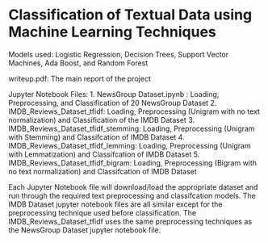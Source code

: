 # Classification of Textual Data using Machine Learning Techniques

Models used: Logistic Regression, Decision Trees, Support Vector Machines, Ada Boost, and Random Forest

writeup.pdf: The main report of the project

Jupyter Notebook Files:
    1. NewsGroup Dataset.ipynb : Loading, Preprocessing, and Classification of 20 NewsGroup Dataset
    2. IMDB_Reviews_Dataset_tfidf: Loading, Preprocessing (Unigram with no text normalization) and Classification of the IMDB Dataset
    3. IMDB_Reviews_Dataset_tfidf_stemming: Loading, Preprocessing (Unigram with Stemming) and Classifcation of IMDB Dataset
    4. IMDB_Reviews_Dataset_tfidf_lemming: Loading, Preprocessing (Unigram with Lemmatization) and Classifcation of IMDB Dataset
    5. IMDB_Reviews_Dataset_tfidf_bigram: Loading, Preprocessing (Bigram with no text normalization) and Classifcation of IMDB Dataset
    
Each Jupyter Notebook file will download/load the appropriate dataset and run through the required text preprocessing and classifcation models. The IMDB Dataset jupyter notebook files are all similar except for the preprocessing technique used before classification. The IMDB_Reviews_Dataset_tfidf uses the same preprocessing techniques as the NewsGroup Dataset jupyter notebook file.